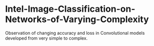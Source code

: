 # Intel-Image-Classification-on-Networks-of-Varying-Complexity
Observation of changing accuracy and loss in Convolutional models developed from very simple to complex.
